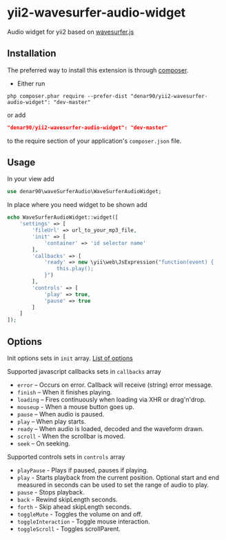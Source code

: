 yii2-wavesurfer-audio-widget
========================
Audio widget for yii2 based on [wavesurfer.js](https://github.com/katspaugh/wavesurfer.js)

Installation
------------
The preferred way to install this extension is through [composer](http://getcomposer.org/download/).

* Either run

```
php composer.phar require --prefer-dist "denar90/yii2-wavesurfer-audio-widget": "dev-master"
```
or add

```json
"denar90/yii2-wavesurfer-audio-widget": "dev-master"
```

to the require section of your application's `composer.json` file.

Usage
-----

In your view add 

```php
use denar90\waveSurferAudio\WaveSurferAudioWidget;
```

In place where you need widget to be shown add

```php
echo WaveSurferAudioWidget::widget([
	'settings' => [
		'fileUrl' => url_to_your_mp3_file,
		'init' => [
			'container' => 'id selector name'
		],
		'callbacks' => [
			'ready' => new \yii\web\JsExpression("function(event) {
				this.play();
			}")
		],
		'controls' => [
			'play' => true,
			'pause' => true
		]
	]
]);
```

Options
-------
Init options sets in `init` array.
[List of options](https://github.com/katspaugh/wavesurfer.js#wavesurfer-options)

Supported javascript callbacks sets in `callbacks` array

* `error` – Occurs on error. Callback will receive (string) error message.
* `finish` – When it finishes playing.
* `loading` – Fires continuously when loading via XHR or drag'n'drop.
* `mouseup` - When a mouse button goes up.
* `pause` – When audio is paused.
* `play` – When play starts.
* `ready` – When audio is loaded, decoded and the waveform drawn.
* `scroll` - When the scrollbar is moved.
* `seek` – On seeking.

Supported controls sets in `controls` array

* `playPause` - Plays if paused, pauses if playing.
* `play` - Starts playback from the current position. Optional start and end measured in seconds can be used to set the range of audio to play.
* `pause` - Stops playback.
* `back` - Rewind skipLength seconds.
* `forth` - Skip ahead skipLength seconds. 
* `toggleMute` -  Toggles the volume on and off.
* `toggleInteraction` - Toggle mouse interaction.
* `toggleScroll` - Toggles scrollParent.






